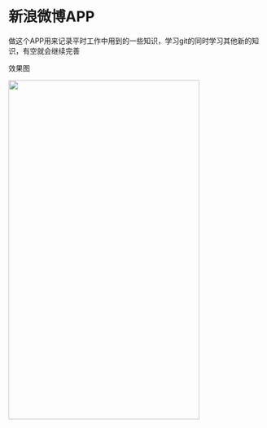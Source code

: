 <h1>新浪微博APP</h1>

做这个APP用来记录平时工作中用到的一些知识，学习git的同时学习其他新的知识，有空就会继续完善

效果图

<img src="https://github.com/FMYang/SNAPP/blob/master/SinaweiboDemo/Screenshots/screenshots.png" width="375" height="667">
